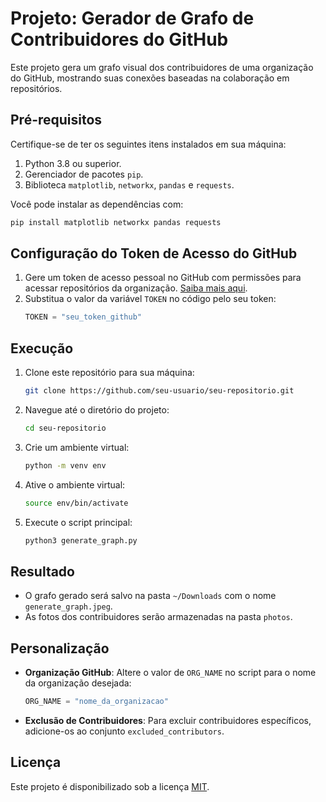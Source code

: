 # Projeto: Gerador de Grafo de Contribuidores do GitHub

Este projeto gera um grafo visual dos contribuidores de uma organização do GitHub, mostrando suas conexões baseadas na colaboração em repositórios.

## Pré-requisitos

Certifique-se de ter os seguintes itens instalados em sua máquina:

1. Python 3.8 ou superior.
2. Gerenciador de pacotes `pip`.
3. Biblioteca `matplotlib`, `networkx`, `pandas` e `requests`.

Você pode instalar as dependências com:

```bash
pip install matplotlib networkx pandas requests
```

## Configuração do Token de Acesso do GitHub

1. Gere um token de acesso pessoal no GitHub com permissões para acessar repositórios da organização. [Saiba mais aqui](https://github.com/settings/tokens).
2. Substitua o valor da variável `TOKEN` no código pelo seu token:
   ```python
   TOKEN = "seu_token_github"
   ```

## Execução

1. Clone este repositório para sua máquina:
   ```bash
   git clone https://github.com/seu-usuario/seu-repositorio.git
   ```
2. Navegue até o diretório do projeto:
   ```bash
   cd seu-repositorio
   ```
3. Crie um ambiente virtual:
   ```bash
   python -m venv env
   ```
4. Ative o ambiente virtual:
   ```bash
   source env/bin/activate
   ```   
3. Execute o script principal:
   ```bash
   python3 generate_graph.py
   ```

## Resultado

- O grafo gerado será salvo na pasta `~/Downloads` com o nome `generate_graph.jpeg`.
- As fotos dos contribuidores serão armazenadas na pasta `photos`.

## Personalização

- **Organização GitHub**: Altere o valor de `ORG_NAME` no script para o nome da organização desejada:
  ```python
  ORG_NAME = "nome_da_organizacao"
  ```
- **Exclusão de Contribuidores**: Para excluir contribuidores específicos, adicione-os ao conjunto `excluded_contributors`.

## Licença

Este projeto é disponibilizado sob a licença [MIT](LICENSE).

